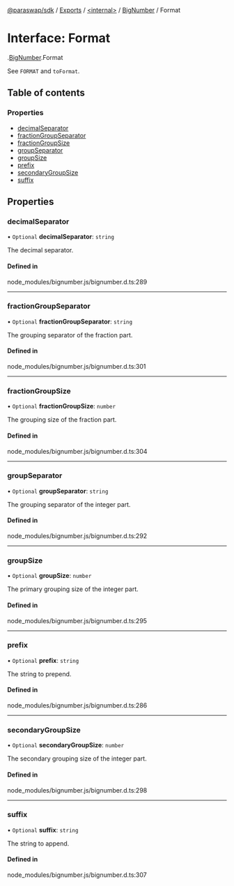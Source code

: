 [@paraswap/sdk](../README.md) / [Exports](../modules.md) / [<internal\>](../modules/internal_.md) / [BigNumber](../modules/internal_.BigNumber.md) / Format

# Interface: Format

[<internal>](../modules/internal_.md).[BigNumber](../modules/internal_.BigNumber.md).Format

See `FORMAT` and `toFormat`.

## Table of contents

### Properties

- [decimalSeparator](internal_.BigNumber.Format.md#decimalseparator)
- [fractionGroupSeparator](internal_.BigNumber.Format.md#fractiongroupseparator)
- [fractionGroupSize](internal_.BigNumber.Format.md#fractiongroupsize)
- [groupSeparator](internal_.BigNumber.Format.md#groupseparator)
- [groupSize](internal_.BigNumber.Format.md#groupsize)
- [prefix](internal_.BigNumber.Format.md#prefix)
- [secondaryGroupSize](internal_.BigNumber.Format.md#secondarygroupsize)
- [suffix](internal_.BigNumber.Format.md#suffix)

## Properties

### decimalSeparator

• `Optional` **decimalSeparator**: `string`

The decimal separator.

#### Defined in

node_modules/bignumber.js/bignumber.d.ts:289

___

### fractionGroupSeparator

• `Optional` **fractionGroupSeparator**: `string`

The grouping separator of the fraction part.

#### Defined in

node_modules/bignumber.js/bignumber.d.ts:301

___

### fractionGroupSize

• `Optional` **fractionGroupSize**: `number`

The grouping size of the fraction part.

#### Defined in

node_modules/bignumber.js/bignumber.d.ts:304

___

### groupSeparator

• `Optional` **groupSeparator**: `string`

The grouping separator of the integer part.

#### Defined in

node_modules/bignumber.js/bignumber.d.ts:292

___

### groupSize

• `Optional` **groupSize**: `number`

The primary grouping size of the integer part.

#### Defined in

node_modules/bignumber.js/bignumber.d.ts:295

___

### prefix

• `Optional` **prefix**: `string`

The string to prepend.

#### Defined in

node_modules/bignumber.js/bignumber.d.ts:286

___

### secondaryGroupSize

• `Optional` **secondaryGroupSize**: `number`

The secondary grouping size of the integer part.

#### Defined in

node_modules/bignumber.js/bignumber.d.ts:298

___

### suffix

• `Optional` **suffix**: `string`

The string to append.

#### Defined in

node_modules/bignumber.js/bignumber.d.ts:307

